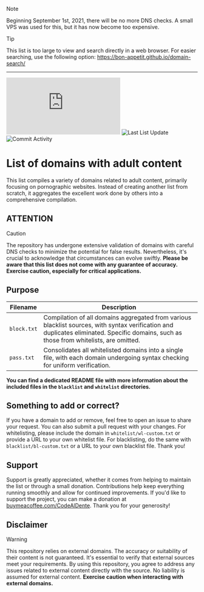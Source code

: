 > [!NOTE]
> Beginning September 1st, 2021, there will be no more DNS checks. A small VPS was used for this, but it has now become too expensive.

> [!TIP]
> This list is too large to view and search directly in a web browser. For easier searching, use the following option: https://bon-appetit.github.io/domain-search/

---

![List Size](https://img.shields.io/github/size/Bon-Appetit/porn-domains/block.txt?style=flat-square&logo=github&label=List%20Size&cacheSeconds=43200) ![Last List Update](https://img.shields.io/badge/dynamic/json?url=https%3A%2F%2Fapi.github.com%2Frepos%2FBon-Appetit%2Fporn-domains%2Fcommits%3Fpath%3Dblock.txt%26page%3D1%26per_page%3D1&query=%24%5B0%5D.commit.author.date&style=flat-square&logo=github&label=Last%20List%20Update&cacheSeconds=43200) ![Commit Activity](https://img.shields.io/github/commit-activity/y/Bon-Appetit/porn-domains?style=flat-square&logo=github&label=Commit%20Activity&cacheSeconds=43200)

# List of domains with adult content
This list compiles a variety of domains related to adult content, primarily focusing on pornographic websites. Instead of creating another list from scratch, it aggregates the excellent work done by others into a comprehensive compilation.

## ATTENTION
> [!CAUTION]
> The repository has undergone extensive validation of domains with careful DNS checks to minimize the potential for false results. Nevertheless, it's crucial to acknowledge that circumstances can evolve swiftly. **Please be aware that this list does not come with any guarantee of accuracy. Exercise caution, especially for critical applications.**

## Purpose

| **Filename** | **Description** |
|---|---|
| `block.txt` | Compilation of all domains aggregated from various blacklist sources, with syntax verification and duplicates eliminated. Specific domains, such as those from whitelists, are omitted. |
| `pass.txt` | Consolidates all whitelisted domains into a single file, with each domain undergoing syntax checking for uniform verification. |

**You can find a dedicated README file with more information about the included files in the `blacklist` and `whitelist` directories.**

## Something to add or correct?
If you have a domain to add or remove, feel free to open an issue to share your request. You can also submit a pull request with your changes. For whitelisting, please include the domain in `whitelist/wl-custom.txt` or provide a URL to your own whitelist file. For blacklisting, do the same with `blacklist/bl-custom.txt` or a URL to your own blacklist file. Thank you!

## Support
Support is greatly appreciated, whether it comes from helping to maintain the list or through a small donation. Contributions help keep everything running smoothly and allow for continued improvements. If you'd like to support the project, you can make a donation at [buymeacoffee.com/CodeAlDente](https://buymeacoffee.com/CodeAlDente). Thank you for your generosity!

## Disclaimer
> [!WARNING]
> This repository relies on external domains. The accuracy or suitability of their content is not guaranteed. It's essential to verify that external sources meet your requirements. By using this repository, you agree to address any issues related to external content directly with the source. No liability is assumed for external content. **Exercise caution when interacting with external domains.**